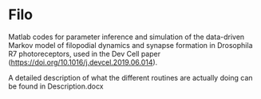 # Filo
Matlab codes for parameter inference and simulation of the data-driven Markov model of filopodial dynamics and synapse formation in Drosophila R7 photoreceptors, used in the Dev Cell paper (https://doi.org/10.1016/j.devcel.2019.06.014).

A detailed description of what the different routines are actually doing can be found in Description.docx
